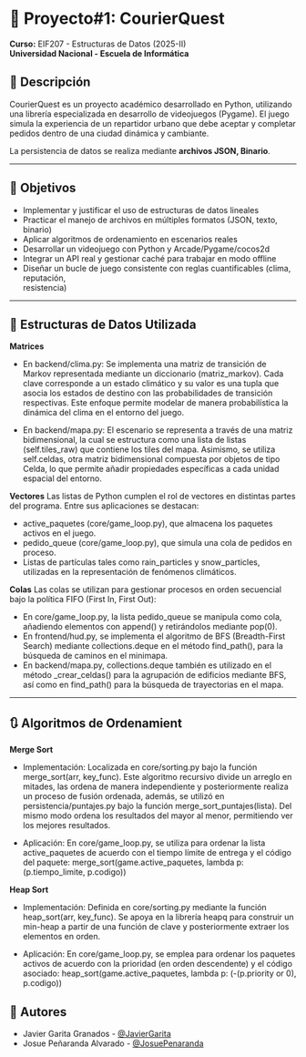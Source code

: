 # 📌 Proyecto#1: CourierQuest
**Curso:** EIF207 - Estructuras de Datos (2025-II)  
**Universidad Nacional - Escuela de Informática**

## 📖 Descripción
CourierQuest es un proyecto académico desarrollado en Python, utilizando una librería especializada en desarrollo de videojuegos (Pygame). El juego simula la experiencia de un repartidor urbano que debe aceptar y completar pedidos dentro de una ciudad dinámica y cambiante.

La persistencia de datos se realiza mediante **archivos JSON, Binario**.

---

## 🎯 Objetivos
- Implementar	y	justificar	el	uso	de	estructuras	de	datos	lineales
- Practicar	el	manejo	de	archivos	en	múltiples	formatos (JSON,	texto,	binario)
- Aplicar	algoritmos	de	ordenamiento en	escenarios	reales
- Desarrollar	un	videojuego	con	Python	y	Arcade/Pygame/cocos2d
- Integrar	un	API	real y	gestionar	caché	para	trabajar	en	modo	offline
- Diseñar	un	bucle	de	juego	consistente	con	 reglas	cuantificables	 (clima,	 reputación,	
resistencia)

---

## 🧱 Estructuras de Datos Utilizada

**Matrices**
  - En backend/clima.py: Se implementa una matriz de transición de Markov representada mediante un diccionario (matriz_markov). Cada clave corresponde a un estado climático y su valor es una tupla que asocia los estados de destino con las probabilidades de transición respectivas. Este enfoque permite modelar de manera probabilística la dinámica del clima en el entorno del juego.

  - En backend/mapa.py: El escenario se representa a través de una matriz bidimensional, la cual se estructura como una lista de listas (self.tiles_raw) que contiene los tiles del mapa. Asimismo, se   utiliza self.celdas, otra matriz bidimensional compuesta por objetos de tipo Celda, lo que permite añadir propiedades específicas a cada unidad espacial del entorno.

**Vectores**
Las listas de Python cumplen el rol de vectores en distintas partes del programa. Entre sus aplicaciones se destacan:
  - active_paquetes (core/game_loop.py), que almacena los paquetes activos en el juego.
  - pedido_queue (core/game_loop.py), que simula una cola de pedidos en proceso.
  - Listas de partículas tales como rain_particles y snow_particles, utilizadas en la representación de fenómenos climáticos.

**Colas**
Las colas se utilizan para gestionar procesos en orden secuencial bajo la política FIFO (First In, First Out):
  - En core/game_loop.py, la lista pedido_queue se manipula como cola, añadiendo elementos con append() y retirándolos mediante pop(0).
  - En frontend/hud.py, se implementa el algoritmo de BFS (Breadth-First Search) mediante collections.deque en el método find_path(), para la búsqueda de caminos en el minimapa.
  - En backend/mapa.py, collections.deque también es utilizado en el método _crear_celdas() para la agrupación de edificios mediante BFS, así como en find_path() para la búsqueda de trayectorias en el mapa.

---

## 🔃 Algoritmos de Ordenamient

**Merge Sort**
- Implementación: Localizada en core/sorting.py bajo la función merge_sort(arr, key_func). Este algoritmo recursivo divide un arreglo en mitades, las ordena de manera independiente y posteriormente realiza un proceso de fusión ordenada, además, se utilizó en persistencia/puntajes.py bajo la función merge_sort_puntajes(lista). Del mismo modo ordena los resultados del mayor al menor, permitiendo ver los mejores resultados.

- Aplicación: En core/game_loop.py, se utiliza para ordenar la lista active_paquetes de acuerdo con el tiempo límite de entrega y el código del paquete:
merge_sort(game.active_paquetes, lambda p: (p.tiempo_limite, p.codigo))

**Heap Sort**
- Implementación: Definida en core/sorting.py mediante la función heap_sort(arr, key_func). Se apoya en la librería heapq para construir un min-heap a partir de una función de clave y posteriormente extraer los elementos en orden.

- Aplicación: En core/game_loop.py, se emplea para ordenar los paquetes activos de acuerdo con la prioridad (en orden descendente) y el código asociado:
heap_sort(game.active_paquetes, lambda p: (-(p.priority or 0), p.codigo))


## 👥 Autores

- Javier Garita Granados - [@JavierGarita](https://github.com/Dalony12)
- Josue Peñaranda Alvarado - [@JosuePenaranda](https://github.com/JosuePenaranda)
